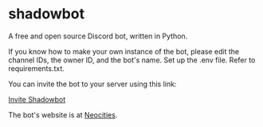 # shadowbot
A free and open source Discord bot, written in Python.

If you know how to make your own instance of the bot, please edit the channel IDs, the owner ID, and the bot's name. Set up the .env file.
Refer to requirements.txt.

You can invite the bot to your server using this link:

[Invite Shadowbot](https://discord.com/oauth2/authorize?client_id=1052065947114025000&permissions=534794071360&redirect_uri=https%3A%2F%2Fgithub.com%2Fshadowshard4080%2Fshadowbot&scope=bot)

The bot's website is at [Neocities](https://shadowbot.neocities.org/).

